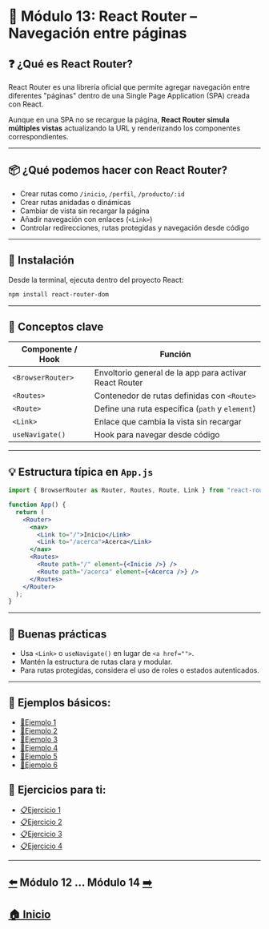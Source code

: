 # 📘 Módulo 13: React Router – Navegación entre páginas

## ❓ ¿Qué es React Router?

React Router es una librería oficial que permite agregar navegación entre diferentes "páginas" dentro de una Single Page Application (SPA) creada con React.

Aunque en una SPA no se recargue la página, **React Router simula múltiples vistas** actualizando la URL y renderizando los componentes correspondientes.

---

## 📦 ¿Qué podemos hacer con React Router?

- Crear rutas como `/inicio`, `/perfil`, `/producto/:id`
- Crear rutas anidadas o dinámicas
- Cambiar de vista sin recargar la página
- Añadir navegación con enlaces (`<Link>`)
- Controlar redirecciones, rutas protegidas y navegación desde código

---

## 🚀 Instalación

Desde la terminal, ejecuta dentro del proyecto React:

```bash
npm install react-router-dom
```

---

## 🔁 Conceptos clave

| Componente / Hook      | Función                                                  |
|------------------------|----------------------------------------------------------|
| `<BrowserRouter>`      | Envoltorio general de la app para activar React Router   |
| `<Routes>`             | Contenedor de rutas definidas con `<Route>`             |
| `<Route>`              | Define una ruta específica (`path` y `element`)         |
| `<Link>`               | Enlace que cambia la vista sin recargar                 |
| `useNavigate()`        | Hook para navegar desde código                          |

---

## 💡 Estructura típica en `App.js`

```jsx
import { BrowserRouter as Router, Routes, Route, Link } from "react-router-dom";
```

```jsx
function App() {
  return (
    <Router>
      <nav>
        <Link to="/">Inicio</Link>
        <Link to="/acerca">Acerca</Link>
      </nav>
      <Routes>
        <Route path="/" element={<Inicio />} />
        <Route path="/acerca" element={<Acerca />} />
      </Routes>
    </Router>
  );
}
```

---

## 🧭 Buenas prácticas

- Usa `<Link>` o `useNavigate()` en lugar de `<a href="">`.
- Mantén la estructura de rutas clara y modular.
- Para rutas protegidas, considera el uso de roles o estados autenticados.

---

## 🧪 Ejemplos básicos:

* [📝Ejemplo 1](./Ejemplos/Ejemplo_1.md)
* [📝Ejemplo 2](./Ejemplos/Ejemplo_2.md)
* [📝Ejemplo 3](./Ejemplos/Ejemplo_3.md)
* [📝Ejemplo 4](./Ejemplos/Ejemplo_4.md)
* [📝Ejemplo 5](./Ejemplos/Ejemplo_5.md)
* [📝Ejemplo 6](./Ejemplos/Ejemplo_6.md)

## 🎯 Ejercicios para ti:

* [📋Ejercicio 1](./Ejercicios/Ejercicio_1.md)
* [📋Ejercicio 2](./Ejercicios/Ejercicio_2.md)
* [📋Ejercicio 3](./Ejercicios/Ejercicio_3.md)
* [📋Ejercicio 4](./Ejercicios/Ejercicio_4.md)

---

## [⬅️](../Modulo_12:_Lifting_State_Up_y_comunicación_entre_componentes/Modulo_12.md) Módulo 12 ... Módulo 14 [➡️](../Modulo_14:_Consumo_de_APIs_con_fetch_o_Axios/Modulo_14.md)

## [🏠 Inicio](../README.md)
